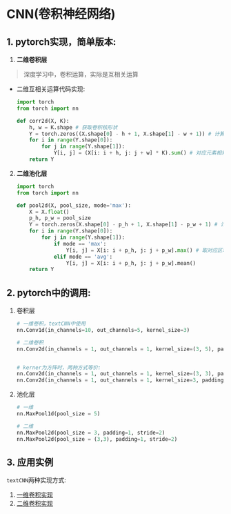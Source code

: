 # CNN(卷积神经网络)

## 1. pytorch实现，简单版本:
1. **二维卷积层**
> 深度学习中，卷积运算，实际是互相关运算

- 二维互相关运算代码实现:
    ```python
    import torch 
    from torch import nn
    
    def corr2d(X, K):
        h, w = K.shape # 获取卷积核形状
        Y = torch.zeros((X.shape[0] - h + 1, X.shape[1] - w + 1)) # 计算输出形状
        for i in range(Y.shape[0]):
            for j in range(Y.shape[1]):
                Y[i, j] = (X[i: i + h, j: j + w] * K).sum() # 对应元素相乘后求和
        return Y
    ```

2. **二维池化层**
    ```python
    import torch
    from torch import nn

    def pool2d(X, pool_size, mode='max'):
        X = X.float()
        p_h, p_w = pool_size
        Y = torch.zeros(X.shape[0] - p_h + 1, X.shape[1] - p_w + 1) # 计算输出形状
        for i in range(Y.shape[0]):
            for j in range(Y.shape[1]):
                if mode == 'max':
                    Y[i, j] = X[i: i + p_h, j: j + p_w].max() # 取对应区域的最大值
                elif mode == 'avg':
                    Y[i, j] = X[i: i + p_h, j: j + p_w].mean()       
        return Y
    ```

## 2. pytorch中的调用:
1. 卷积层
    ```python
    # 一维卷积，textCNN中使用
    nn.Conv1d(in_channels=10, out_channels=5, kernel_size=3)

    # 二维卷积
    nn.Conv2d(in_channels = 1, out_channels = 1, kernel_size=(3, 5), padding=(0, 1), stride=(3, 4))


    # kerner为方阵时，两种方式等价:
    nn.Conv2d(in_channels = 1, out_channels = 1, kernel_size=(3, 3), padding=(0, 1), stride=(3, 4))
    nn.Conv2d(in_channels = 1, out_channels = 1, kernel_size=3, padding=(0, 1), stride=(3, 4))
    ```

2. 池化层
    ```python
    # 一维
    nn.MaxPool1d(pool_size = 5)

    # 二维
    nn.MaxPool2d(pool_size = 3, padding=1, stride=2)
    nn.MaxPool2d(pool_size = (3,3), padding=1, stride=2)
    ```

## 3. 应用实例
`textCNN`两种实现方式:
1. [一维卷积实现](https://tangshusen.me/Dive-into-DL-PyTorch/#/chapter10_natural-language-processing/10.8_sentiment-analysis-cnn)
2. [二维卷积实现](https://github.com/graykode/nlp-tutorial/blob/master/2-1.TextCNN/TextCNN.py)